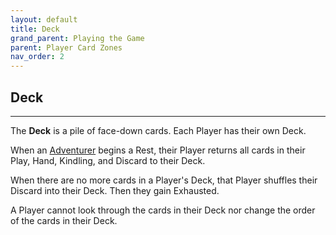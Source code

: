 ```yaml
---
layout: default
title: Deck
grand_parent: Playing the Game
parent: Player Card Zones
nav_order: 2
---
```


## Deck

---

The **Deck** is a pile of face-down cards. Each Player has their own Deck. 

<!-- insert example here -->

When an [Adventurer](https://plerpsandplerps.github.io/Sprouting-Tales/docs/Introduction/Basics.html#player-and-adventurer) begins a Rest, their Player returns all cards in their Play, Hand, Kindling, and Discard to their Deck.

When there are no more cards in a Player's Deck, that Player shuffles their Discard into their Deck. Then they gain Exhausted.  

A Player cannot look through the cards in their Deck nor change the order of the cards in their Deck.
